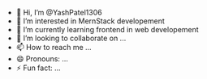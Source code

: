 - 👋 Hi, I’m @YashPatel1306
- 👀 I’m interested in MernStack developement
- 🌱 I’m currently learning frontend in web developement
- 💞️ I’m looking to collaborate on ...
- 📫 How to reach me ...
- 😄 Pronouns: ...
- ⚡ Fun fact: ...

<!---
YashPatel1306/YashPatel1306 is a ✨ special ✨ repository because its `README.md` (this file) appears on your GitHub profile.
You can click the Preview link to take a look at your changes.
--->
